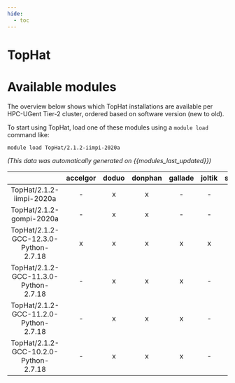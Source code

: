 ```yaml
---
hide:
  - toc
---
```


TopHat
======

# Available modules


The overview below shows which TopHat installations are available per HPC-UGent Tier-2 cluster, ordered based on software version (new to old).

To start using TopHat, load one of these modules using a `module load` command like:

```shell
module load TopHat/2.1.2-iimpi-2020a
```

*(This data was automatically generated on {{modules_last_updated}})*  

| |accelgor|doduo|donphan|gallade|joltik|shinx|
| :---: | :---: | :---: | :---: | :---: | :---: | :---: |
|TopHat/2.1.2-iimpi-2020a|-|x|x|-|-|-|
|TopHat/2.1.2-gompi-2020a|-|x|x|-|-|-|
|TopHat/2.1.2-GCC-12.3.0-Python-2.7.18|x|x|x|x|x|x|
|TopHat/2.1.2-GCC-11.3.0-Python-2.7.18|-|x|x|x|-|-|
|TopHat/2.1.2-GCC-11.2.0-Python-2.7.18|-|x|x|x|-|-|
|TopHat/2.1.2-GCC-10.2.0-Python-2.7.18|-|x|x|x|-|-|
